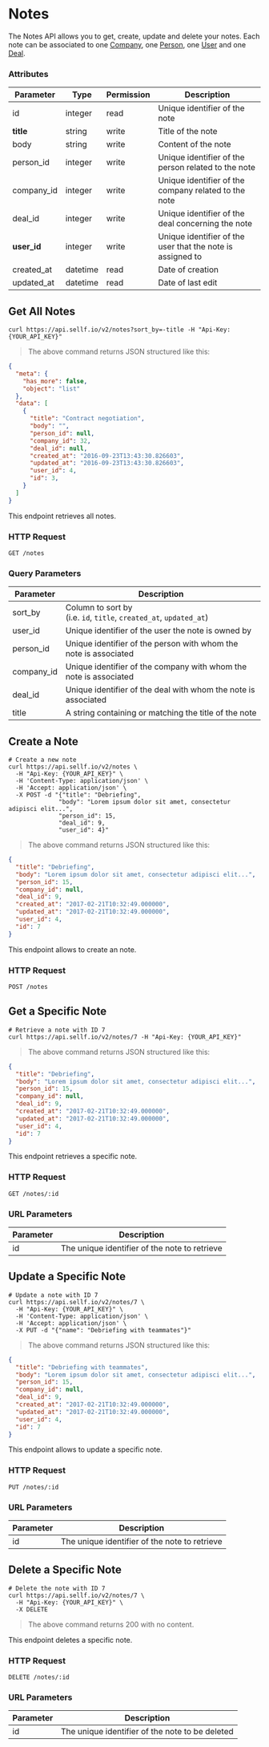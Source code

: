 # <a name="notes"></a>Notes

The Notes API allows you to get, create, update and delete your notes. Each note can be associated to one [Company](#companies), one [Person](#people), one [User](#users) and one [Deal](#deals).

### Attributes

Parameter | Type | Permission | Description
--------- | ------- | ------- | -----------
id | integer | read | Unique identifier of the note
**title** | string | write | Title of the note
body | string | write | Content of the note
person_id | integer | write | Unique identifier of the person related to the note
company_id | integer | write | Unique identifier of the company related to the note
deal_id | integer | write | Unique identifier of the deal concerning the note
**user_id** | integer | write | Unique identifier of the user that the note is assigned to
created_at | datetime | read | Date of creation
updated_at | datetime | read | Date of last edit


## Get All Notes

```shell
curl https://api.sellf.io/v2/notes?sort_by=-title -H "Api-Key: {YOUR_API_KEY}"
```

> The above command returns JSON structured like this:

```json
{
  "meta": {
    "has_more": false,
    "object": "list"
  },
  "data": [
    {
      "title": "Contract negotiation",
      "body": "",
      "person_id": null,
      "company_id": 32,
      "deal_id": null,
      "created_at": "2016-09-23T13:43:30.826603",
      "updated_at": "2016-09-23T13:43:30.826603",
      "user_id": 4,
      "id": 3,
    }
  ]
}
```

This endpoint retrieves all notes.

### HTTP Request

`GET /notes`

### Query Parameters

Parameter| Description
--------- | -----------
sort_by | Column to sort by <br> (i.e. `id`, `title`, `created_at`, `updated_at`)
user_id | Unique identifier of the user the note is owned by
person_id | Unique identifier of the person with whom the note is associated
company_id | Unique identifier of the company with whom the note is associated
deal_id | Unique identifier of the deal with whom the note is associated
title | A string containing or matching the title of the note




## Create a Note

```shell
# Create a new note
curl https://api.sellf.io/v2/notes \
  -H "Api-Key: {YOUR_API_KEY}" \
  -H 'Content-Type: application/json' \
  -H 'Accept: application/json' \
  -X POST -d "{"title": "Debriefing",
              "body": "Lorem ipsum dolor sit amet, consectetur adipisci elit...",
              "person_id": 15,
              "deal_id": 9,
              "user_id": 4}"
```

> The above command returns JSON structured like this:

```json
{
  "title": "Debriefing",
  "body": "Lorem ipsum dolor sit amet, consectetur adipisci elit...",
  "person_id": 15,
  "company_id": null,
  "deal_id": 9,
  "created_at": "2017-02-21T10:32:49.000000",
  "updated_at": "2017-02-21T10:32:49.000000",
  "user_id": 4,
  "id": 7
}
```

This endpoint allows to create an note.

### HTTP Request

`POST /notes`




## Get a Specific Note

```shell
# Retrieve a note with ID 7
curl https://api.sellf.io/v2/notes/7 -H "Api-Key: {YOUR_API_KEY}"
```

> The above command returns JSON structured like this:

```json
{
  "title": "Debriefing",
  "body": "Lorem ipsum dolor sit amet, consectetur adipisci elit...",
  "person_id": 15,
  "company_id": null,
  "deal_id": 9,
  "created_at": "2017-02-21T10:32:49.000000",
  "updated_at": "2017-02-21T10:32:49.000000",
  "user_id": 4,
  "id": 7
}
```

This endpoint retrieves a specific note.

### HTTP Request

`GET /notes/:id`

### URL Parameters

Parameter | Description
--------- | -----------
id | The unique identifier of the note to retrieve




## Update a Specific Note

```shell
# Update a note with ID 7
curl https://api.sellf.io/v2/notes/7 \
  -H "Api-Key: {YOUR_API_KEY}" \
  -H 'Content-Type: application/json' \
  -H 'Accept: application/json' \
  -X PUT -d "{"name": "Debriefing with teammates"}"
```

> The above command returns JSON structured like this:

```json
{
  "title": "Debriefing with teammates",
  "body": "Lorem ipsum dolor sit amet, consectetur adipisci elit...",
  "person_id": 15,
  "company_id": null,
  "deal_id": 9,
  "created_at": "2017-02-21T10:32:49.000000",
  "updated_at": "2017-02-21T10:32:49.000000",
  "user_id": 4,
  "id": 7
}
```

This endpoint allows to update a specific note.

### HTTP Request

`PUT /notes/:id`

### URL Parameters

Parameter | Description
--------- | -----------
id | The unique identifier of the note to retrieve




## Delete a Specific Note

```shell
# Delete the note with ID 7
curl https://api.sellf.io/v2/notes/7 \
  -H "Api-Key: {YOUR_API_KEY}" \
  -X DELETE
```

> The above command returns 200 with no content.

This endpoint deletes a specific note.


### HTTP Request

`DELETE /notes/:id`

### URL Parameters

Parameter | Description
--------- | -----------
id | The unique identifier of the note to be deleted